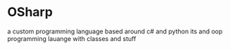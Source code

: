 # OSharp
a custom programming language based around c# and python 
its and oop programming lauange with classes and stuff
